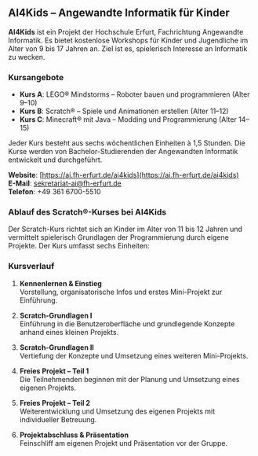 ## AI4Kids – Angewandte Informatik für Kinder

**AI4Kids** ist ein Projekt der Hochschule Erfurt, Fachrichtung Angewandte Informatik. Es bietet kostenlose Workshops für Kinder und Jugendliche im Alter von 9 bis 17 Jahren an. Ziel ist es, spielerisch Interesse an Informatik zu wecken.

### Kursangebote

- **Kurs A**: LEGO® Mindstorms – Roboter bauen und programmieren (Alter 9–10)
- **Kurs B**: Scratch® – Spiele und Animationen erstellen (Alter 11–12)
- **Kurs C**: Minecraft® mit Java – Modding und Programmierung (Alter 14–15)

Jeder Kurs besteht aus sechs wöchentlichen Einheiten à 1,5 Stunden. Die Kurse werden von Bachelor-Studierenden der Angewandten Informatik entwickelt und durchgeführt.

**Website**: [https://ai.fh-erfurt.de/ai4kids](https://ai.fh-erfurt.de/ai4kids)  
**E-Mail**: [sekretariat-ai@fh-erfurt.de](mailto:sekretariat-ai@fh-erfurt.de)  
**Telefon**: +49 361 6700-5510

### Ablauf des Scratch®-Kurses bei AI4Kids

Der Scratch-Kurs richtet sich an Kinder im Alter von 11 bis 12 Jahren und vermittelt spielerisch Grundlagen der Programmierung durch eigene Projekte. Der Kurs umfasst sechs Einheiten:

### Kursverlauf

1. **Kennenlernen & Einstieg**  
   Vorstellung, organisatorische Infos und erstes Mini-Projekt zur Einführung.

2. **Scratch-Grundlagen I**  
   Einführung in die Benutzeroberfläche und grundlegende Konzepte anhand eines kleinen Projekts.

3. **Scratch-Grundlagen II**  
   Vertiefung der Konzepte und Umsetzung eines weiteren Mini-Projekts.

4. **Freies Projekt – Teil 1**  
   Die Teilnehmenden beginnen mit der Planung und Umsetzung eines eigenen Projekts.

5. **Freies Projekt – Teil 2**  
   Weiterentwicklung und Umsetzung des eigenen Projekts mit individueller Betreuung.

6. **Projektabschluss & Präsentation**  
   Feinschliff am eigenen Projekt und Präsentation vor der Gruppe.
